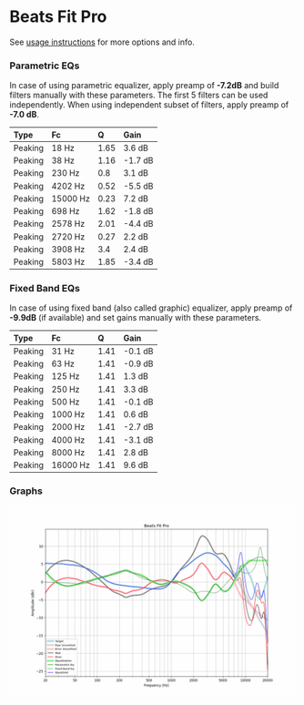 # Beats Fit Pro
See [usage instructions](https://github.com/jaakkopasanen/AutoEq#usage) for more options and info.

### Parametric EQs
In case of using parametric equalizer, apply preamp of **-7.2dB** and build filters manually
with these parameters. The first 5 filters can be used independently.
When using independent subset of filters, apply preamp of **-7.0 dB**.

| Type    | Fc       |    Q | Gain    |
|:--------|:---------|:-----|:--------|
| Peaking | 18 Hz    | 1.65 | 3.6 dB  |
| Peaking | 38 Hz    | 1.16 | -1.7 dB |
| Peaking | 230 Hz   | 0.8  | 3.1 dB  |
| Peaking | 4202 Hz  | 0.52 | -5.5 dB |
| Peaking | 15000 Hz | 0.23 | 7.2 dB  |
| Peaking | 698 Hz   | 1.62 | -1.8 dB |
| Peaking | 2578 Hz  | 2.01 | -4.4 dB |
| Peaking | 2720 Hz  | 0.27 | 2.2 dB  |
| Peaking | 3908 Hz  | 3.4  | 2.4 dB  |
| Peaking | 5803 Hz  | 1.85 | -3.4 dB |

### Fixed Band EQs
In case of using fixed band (also called graphic) equalizer, apply preamp of **-9.9dB**
(if available) and set gains manually with these parameters.

| Type    | Fc       |    Q | Gain    |
|:--------|:---------|:-----|:--------|
| Peaking | 31 Hz    | 1.41 | -0.1 dB |
| Peaking | 63 Hz    | 1.41 | -0.9 dB |
| Peaking | 125 Hz   | 1.41 | 1.3 dB  |
| Peaking | 250 Hz   | 1.41 | 3.3 dB  |
| Peaking | 500 Hz   | 1.41 | -0.1 dB |
| Peaking | 1000 Hz  | 1.41 | 0.6 dB  |
| Peaking | 2000 Hz  | 1.41 | -2.7 dB |
| Peaking | 4000 Hz  | 1.41 | -3.1 dB |
| Peaking | 8000 Hz  | 1.41 | 2.8 dB  |
| Peaking | 16000 Hz | 1.41 | 9.6 dB  |

### Graphs
![](./Beats%20Fit%20Pro.png)